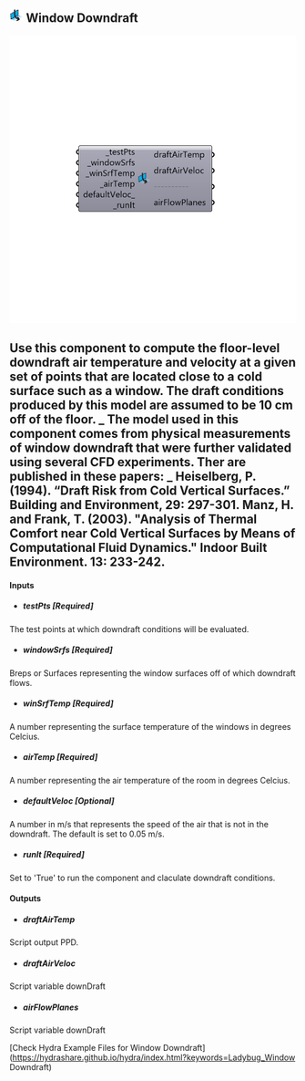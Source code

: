 ## ![](../../images/icons/Window_Downdraft.png) Window Downdraft

![](../../images/components/Window_Downdraft.png)

Use this component to compute the floor-level downdraft air temperature and velocity at a given set of points that are located close to a cold surface such as a window.  The draft conditions produced by this model are assumed to be 10 cm off of the floor.
 _
 The model used in this component comes from physical measurements of window downdraft that were further validated using several CFD experiments.  Ther are published in these papers:
 _
 Heiselberg, P. (1994). “Draft Risk from Cold Vertical Surfaces.” Building and Environment, 29: 297-301.
 Manz, H. and Frank, T. (2003). "Analysis of Thermal Comfort near Cold Vertical Surfaces by Means of Computational Fluid Dynamics." Indoor Built Environment. 13: 233-242.
 -
 

#### Inputs
* ##### testPts [Required]
The test points at which downdraft conditions will be evaluated.
* ##### windowSrfs [Required]
Breps or Surfaces representing the window surfaces off of which downdraft flows.
* ##### winSrfTemp [Required]
A number representing the surface temperature of the windows in degrees Celcius.
* ##### airTemp [Required]
A number representing the air temperature of the room in degrees Celcius.
* ##### defaultVeloc [Optional]
A number in m/s that represents the speed of the air that is not in the downdraft. The default is set to 0.05 m/s.
* ##### runIt [Required]
Set to 'True' to run the component and claculate downdraft conditions.

#### Outputs
* ##### draftAirTemp
Script output PPD.
* ##### draftAirVeloc
Script variable downDraft
* ##### airFlowPlanes
Script variable downDraft


[Check Hydra Example Files for Window Downdraft](https://hydrashare.github.io/hydra/index.html?keywords=Ladybug_Window Downdraft)